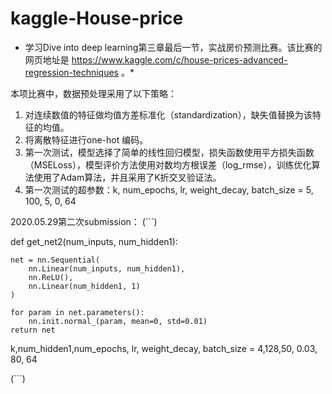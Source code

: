 # kaggle-House-price

* 学习Dive into deep learning第三章最后一节，实战房价预测比赛。该比赛的网页地址是 https://www.kaggle.com/c/house-prices-advanced-regression-techniques 。*

本项比赛中，数据预处理采用了以下策略：
1. 对连续数值的特征做均值方差标准化（standardization），缺失值替换为该特征的均值。
2. 将离散特征进行one-hot 编码。
3. 第一次测试，模型选择了简单的线性回归模型，损失函数使用平方损失函数（MSELoss），模型评价方法使用对数均方根误差（log_rmse），训练优化算法使用了Adam算法，并且采用了K折交叉验证法。
4. 第一次测试的超参数：k, num_epochs, lr, weight_decay, batch_size = 5, 100, 5, 0, 64

2020.05.29第二次submission：
(```)
  
  def get_net2(num_inputs, num_hidden1):

    net = nn.Sequential(
        nn.Linear(num_inputs, num_hidden1),
        nn.ReLU(),
        nn.Linear(num_hidden1, 1)
    )

    for param in net.parameters():
        nn.init.normal_(param, mean=0, std=0.01)
    return net
    
  k,num_hidden1,num_epochs, lr, weight_decay, batch_size = 4,128,50, 0.03, 80, 64

(```)
